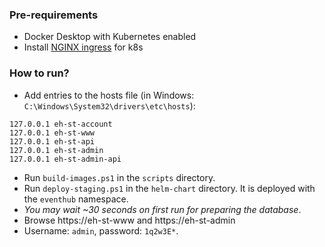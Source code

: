  ### Pre-requirements

* Docker Desktop with Kubernetes enabled
* Install [NGINX ingress](https://kubernetes.github.io/ingress-nginx/deploy/) for k8s

### How to run?

* Add entries to the hosts file (in Windows: `C:\Windows\System32\drivers\etc\hosts`):

````
127.0.0.1 eh-st-account
127.0.0.1 eh-st-www
127.0.0.1 eh-st-api
127.0.0.1 eh-st-admin
127.0.0.1 eh-st-admin-api
````

* Run `build-images.ps1` in the `scripts` directory.
* Run `deploy-staging.ps1` in the `helm-chart` directory. It is deployed with the `eventhub` namespace.
* *You may wait ~30 seconds on first run for preparing the database*.
* Browse https://eh-st-www and https://eh-st-admin
* Username: `admin`, password: `1q2w3E*`.
